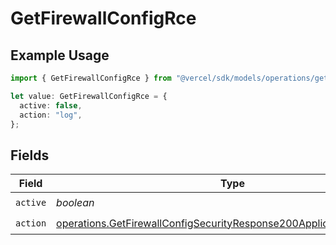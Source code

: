 # GetFirewallConfigRce

## Example Usage

```typescript
import { GetFirewallConfigRce } from "@vercel/sdk/models/operations/getfirewallconfig.js";

let value: GetFirewallConfigRce = {
  active: false,
  action: "log",
};
```

## Fields

| Field                                                                                                                                                        | Type                                                                                                                                                         | Required                                                                                                                                                     | Description                                                                                                                                                  |
| ------------------------------------------------------------------------------------------------------------------------------------------------------------ | ------------------------------------------------------------------------------------------------------------------------------------------------------------ | ------------------------------------------------------------------------------------------------------------------------------------------------------------ | ------------------------------------------------------------------------------------------------------------------------------------------------------------ |
| `active`                                                                                                                                                     | *boolean*                                                                                                                                                    | :heavy_check_mark:                                                                                                                                           | N/A                                                                                                                                                          |
| `action`                                                                                                                                                     | [operations.GetFirewallConfigSecurityResponse200ApplicationJSONAction](../../models/operations/getfirewallconfigsecurityresponse200applicationjsonaction.md) | :heavy_check_mark:                                                                                                                                           | N/A                                                                                                                                                          |